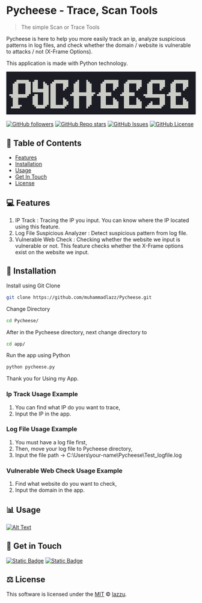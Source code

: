 
# Pycheese - Trace, Scan Tools

> The simple Scan or Trace Tools

Pycheese is here to help you more easily track an ip, analyze suspicious patterns in log files, and check whether the domain / website is vulnerable to attacks / not (X-Frame Options).

This application is made with Python technology.


![Logo](img/logo.png)

[![GitHub followers](https://img.shields.io/github/followers/muhammadlazz?label=Follow)](https://github.com/muhammadlazz)
[![GitHub Repo stars](https://img.shields.io/github/stars/muhammadlazz/Pycheese)](https://github.com/muhammadlazz/Pycheese)
[![GitHub Issues](https://img.shields.io/github/issues/muhammadlazz/Pycheese?style=flat-square&color=%2300A66C)](https://github.com/muhammadlazz/Pycheese/issues)
[![GitHub License](https://img.shields.io/github/license/muhammadlazz/Pycheese?style=flat-square&color=%2300A66C)](https://github.com/muhammadlazz/Pycheese?tab=MIT-1-ov-file)




## 📑 Table of Contents

- [Features](#-features)
- [Installation](#-installation)
- [Usage](#-usage)
- [Get In Touch](#-get-in-touch)
- [License](#%EF%B8%8F-license)



## 💻 Features

1. IP Track : Tracing the IP you input. You can know where the IP located using this feature.
2. Log File Suspicious Analyzer : Detect suspicious pattern from log file.
3. Vulnerable Web Check : Checking whether the website we input is vulnerable or not. This feature checks whether the X-Frame options exist on the website we input.


## 📂 Installation
Install using Git Clone
```sh
git clone https://github.com/muhammadlazz/Pycheese.git
```
Change Directory
```sh
cd Pycheese/
```
After in the Pycheese directory, next change directory to
```sh
cd app/
```
Run the app using Python
```sh
python pycheese.py
```
Thank you for Using my App.

### Ip Track Usage Example
1. You can find what IP do you want to trace,
2. Input the IP in the app.

### Log File Usage Example
1. You must have a log file first,
2. Then, move your log file to Pycheese directory,
3. Input the file path -> C:\Users\your-name\Pycheese\Test_logfile.log

### Vulnerable Web Check Usage Example
1. Find what website do you want to check,
2. Input the domain in the app.



## 📊 Usage

[![Alt Text](img/Youtube.png)](https://youtu.be/EPOFYOy4xAw)

## 📱 Get in Touch
[![Static Badge](https://img.shields.io/badge/My%20Instagram-instagram?style=for-the-badge&logo=instagram&labelColor=%231F1F1F&color=%231F1F1F&link=https%3A%2F%2Fwww.instagram.com%2Fmuhlazzuardi%2F)](https://www.instagram.com/muhlazzuardi/)
[![Static Badge](https://img.shields.io/badge/My%20Github-github?style=for-the-badge&logo=github&labelColor=%231F1F1F&color=%231F1F1F&link=https%3A%2F%2Fgithub.com%2Fmuhammadlazz)](https://github.com/muhammadlazz)



## ⚖️ License

This software is licensed under the [MIT](https://github.com/muhammadlazz/pycheese/blob/main/LICENSE) © [lazzu]([https://github.com/nhn](https://github.com/muhammadlazz)).

